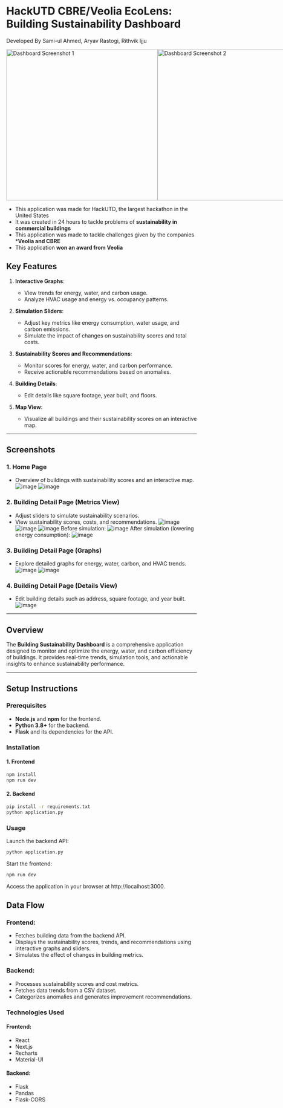 # HackUTD CBRE/Veolia EcoLens: Building Sustainability Dashboard
Developed By Sami-ul Ahmed, Aryav Rastogi, Rithvik Ijju
<br/>
<div style="display: flex; justify-content: space-around; align-items: center;">
  <img src="https://github.com/user-attachments/assets/042f770b-d414-45a4-a898-f02a96b07375" alt="Dashboard Screenshot 1" width="400"/>
  <img src="https://github.com/user-attachments/assets/0ab2ebc8-bc62-4c84-be7f-d37969dc280f" alt="Dashboard Screenshot 2" width="400"/>
</div>

- This application was made for HackUTD, the largest hackathon in the United States
- It was created in 24 hours to tackle problems of **sustainability in commercial buildings**
- This application was made to tackle challenges given by the companies ***Veolia and CBRE**
- This application **won an award from Veolia**

## Key Features
1. **Interactive Graphs**:
   - View trends for energy, water, and carbon usage.
   - Analyze HVAC usage and energy vs. occupancy patterns.

2. **Simulation Sliders**:
   - Adjust key metrics like energy consumption, water usage, and carbon emissions.
   - Simulate the impact of changes on sustainability scores and total costs.

3. **Sustainability Scores and Recommendations**:
   - Monitor scores for energy, water, and carbon performance.
   - Receive actionable recommendations based on anomalies.

4. **Building Details**:
   - Edit details like square footage, year built, and floors.

5. **Map View**:
   - Visualize all buildings and their sustainability scores on an interactive map.

---

## Screenshots

### 1. **Home Page**
- Overview of buildings with sustainability scores and an interactive map.
![image](https://github.com/user-attachments/assets/2ed4588b-7f02-4ee3-b9bb-0c3f7f4bc606)
![image](https://github.com/user-attachments/assets/41506162-46a5-45ee-8661-a9a0be8758bf)


### 2. **Building Detail Page (Metrics View)**
- Adjust sliders to simulate sustainability scenarios.
- View sustainability scores, costs, and recommendations.
![image](https://github.com/user-attachments/assets/4f11d2cd-0eb7-4990-b55f-198a02b8a6cb)
![image](https://github.com/user-attachments/assets/48606df9-d421-4237-820d-338938048595)
![image](https://github.com/user-attachments/assets/395a5238-efe3-4dbe-8b8f-9322694321ad)
Before simulation:
![image](https://github.com/user-attachments/assets/73354a08-cdcf-44f6-88f6-5ee21b42a9c3)
After simulation (lowering energy consumption):
![image](https://github.com/user-attachments/assets/15ac1349-e4b7-4899-a479-d86d8355cb3e)

### 3. **Building Detail Page (Graphs)**
- Explore detailed graphs for energy, water, carbon, and HVAC trends.
![image](https://github.com/user-attachments/assets/a3fd6557-afca-4650-902e-041d07167a45)
![image](https://github.com/user-attachments/assets/5c1525f6-1f47-40d7-b343-1a8dc9e015c1)

### 4. **Building Detail Page (Details View)**
- Edit building details such as address, square footage, and year built.
![image](https://github.com/user-attachments/assets/da40707a-7d68-4893-9b21-609b71279d40)

---

## Overview

The **Building Sustainability Dashboard** is a comprehensive application designed to monitor and optimize the energy, water, and carbon efficiency of buildings. It provides real-time trends, simulation tools, and actionable insights to enhance sustainability performance.

---

## Setup Instructions

### Prerequisites
- **Node.js** and **npm** for the frontend.
- **Python 3.8+** for the backend.
- **Flask** and its dependencies for the API.

### Installation

#### 1. Frontend
```bash
npm install
npm run dev
```
#### 2. Backend
```bash
pip install -r requirements.txt
python application.py
```
### Usage
Launch the backend API:
```bash
python application.py
```
Start the frontend:
```bash
npm run dev
```
Access the application in your browser at http://localhost:3000.

## Data Flow
### Frontend:
- Fetches building data from the backend API.
- Displays the sustainability scores, trends, and recommendations using interactive graphs and sliders.
- Simulates the effect of changes in building metrics.

### Backend:
- Processes sustainability scores and cost metrics.
- Fetches data trends from a CSV dataset.
- Categorizes anomalies and generates improvement recommendations.

### Technologies Used
#### Frontend:
- React
- Next.js
- Recharts
- Material-UI

  
#### Backend:
- Flask
- Pandas
- Flask-CORS

